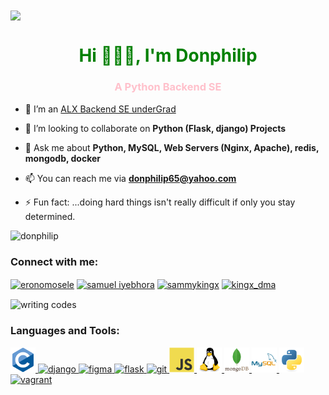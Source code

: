 <img align='center' width='1020' src='https://img.freepik.com/free-vector/teenager-boy-bedroom-interior-computers-desk_107791-2738.jpg?w=826&t=st=1665971325~exp=1665971925~hmac=ec0dfa2d7e5eab170131ade718501cc66f0eeb07495ca493d38c092b518cb8a9'>

<h1 align="center" style="color: green;">Hi 🙋🏻‍♂️, I'm Donphilip</h1>
<h3 align="center" style="color: pink;">A Python Backend SE</h3>

- 🔭 I’m an [ALX Backend SE underGrad](https://www.alxafrica.com/software-engineering-2023/)

<!-- 🌱 I’m currently increasing more **building**-->

- 🤝 I’m looking to collaborate on **Python (Flask, django) Projects**

<!-- 🤝 I’m looking for more expereince **With projects and internship opportunities in being a better SE** -->

- 💬 Ask me about **Python, MySQL, Web Servers (Nginx, Apache), redis, mongodb, docker**

- 📫 You can reach me via **donphilip65@yahoo.com**

- ⚡ Fun fact: ...doing hard things isn't really difficult if only you stay determined.

<p align="left"> <img src="https://komarev.com/ghpvc/?username=donphilip&label=Profile%20views&color=0e75b6&style=flat" alt="donphilip" /> </p>

<h3 align="left">Connect with me:</h3>
<p align="left">
<a href="https://twitter.com/donphilip855?t=kZ4dIRFKoUr5pAVnZPcvEQ&s=09" target="blank"><img align="center" src="https://raw.githubusercontent.com/rahuldkjain/github-profile-readme-generator/master/src/images/icons/Social/twitter.svg" alt="eronomosele" height="30" width="40" /></a>
<a href="https://www.linkedin.com/in/onyejekwe-philip-emeka-18700226a?utm_source=share&utm_campaign=share_via&utm_content=profile&utm_medium=android_app" target="blank"><img align="center" src="https://raw.githubusercontent.com/rahuldkjain/github-profile-readme-generator/master/src/images/icons/Social/linked-in-alt.svg" alt="samuel iyebhora" height="30" width="40" /></a>
<a href="https://www.facebook.com/profile.php?id=100085477857778" target="blank"><img align="center" src="https://raw.githubusercontent.com/rahuldkjain/github-profile-readme-generator/master/src/images/icons/Social/facebook.svg" alt="sammykingx" height="30" width="40" /></a>
<a href="https://instagram.com/dmaketer?igshid=ZGUzMzM3NWJiOQ==" target="blank"><img align="center" src="https://raw.githubusercontent.com/rahuldkjain/github-profile-readme-generator/master/src/images/icons/Social/instagram.svg" alt="kingx_dma" height="30" width="40" /></a>
</p>

<img alt="writing codes" width='1020' hieght='200' align="center" src="https://media1.giphy.com/media/PI3QGKFN6XZUCMMqJm/giphy.gif?cid=ecf05e47o2ggol62o8sbe63ur5tr90j2vv3z7cs7am4if89k&rid=giphy.gif&ct=g">
<br clear='all'/>

<h3 align="left">Languages and Tools:</h3>
<p align="left"> <a href="https://www.cprogramming.com/" target="_blank" rel="noreferrer"> <img src="https://raw.githubusercontent.com/devicons/devicon/master/icons/c/c-original.svg" alt="c" width="40" height="40"/> </a> <a href="https://www.djangoproject.com/" target="_blank" rel="noreferrer"> <img src="https://cdn.worldvectorlogo.com/logos/django.svg" alt="django" width="40" height="40"/> </a> <a href="https://www.figma.com/" target="_blank" rel="noreferrer"> <img src="https://www.vectorlogo.zone/logos/figma/figma-icon.svg" alt="figma" width="40" height="40"/> </a> <a href="https://flask.palletsprojects.com/" target="_blank" rel="noreferrer"> <img src="https://www.vectorlogo.zone/logos/pocoo_flask/pocoo_flask-icon.svg" alt="flask" width="40" height="40"/> </a> <a href="https://git-scm.com/" target="_blank" rel="noreferrer"> <img src="https://www.vectorlogo.zone/logos/git-scm/git-scm-icon.svg" alt="git" width="40" height="40"/> </a> <a href="https://developer.mozilla.org/en-US/docs/Web/JavaScript" target="_blank" rel="noreferrer"> <img src="https://raw.githubusercontent.com/devicons/devicon/master/icons/javascript/javascript-original.svg" alt="javascript" width="40" height="40"/> </a> <a href="https://www.linux.org/" target="_blank" rel="noreferrer"> <img src="https://raw.githubusercontent.com/devicons/devicon/master/icons/linux/linux-original.svg" alt="linux" width="40" height="40"/> </a> <a href="https://www.mongodb.com/" target="_blank" rel="noreferrer"> <img src="https://raw.githubusercontent.com/devicons/devicon/master/icons/mongodb/mongodb-original-wordmark.svg" alt="mongodb" width="40" height="40"/> </a> <a href="https://www.mysql.com/" target="_blank" rel="noreferrer"> <img src="https://raw.githubusercontent.com/devicons/devicon/master/icons/mysql/mysql-original-wordmark.svg" alt="mysql" width="40" height="40"/> </a> <a href="https://www.python.org" target="_blank" rel="noreferrer"> <img src="https://raw.githubusercontent.com/devicons/devicon/master/icons/python/python-original.svg" alt="python" width="40" height="40"/> </a> <a href="https://www.vagrantup.com/" target="_blank" rel="noreferrer"> <img src="https://www.vectorlogo.zone/logos/vagrantup/vagrantup-icon.svg" alt="vagrant" width="40" height="40"/> </a> </p>

<p><img width='400' hieght='500' align="left" src="https://github-readme-stats.vercel.app/api/top-langs?username=Donphili&show_icons=true&locale=en&layout=compact
